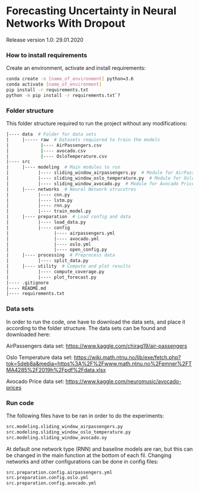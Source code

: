 # Forecasting Uncertainty in Neural Networks With Dropout
Release version 1.0: 29.01.2020

### How to install requirements
Create an environment, activate and install requirements:
```bash
conda create -n [name_of_environment] python=3.6
conda activate [name_of_environment]
pip install -r requirements.txt
python -m pip install -r requirements.txt`?
```

### Folder structure
This folder structure required to run the project without any modifications:

```bash
|---- data  # Folder for data sets
|     |----- raw  # Datasets requiered to train the models
|            |---- AirPassengers.csv
|            |---- avocado.csv
|            |---- OsloTemperature.csv
|---- src
|     |---- modeling  # Main modules to run
|           |---- sliding_window_airpassengers.py  # Module for AirPassengers data set
|           |---- sliding_window_oslo_temperature.py  # Module for Oslo Temperature data set
|           |---- sliding_window_avocado.py  # Module for Avocado Price data set
|     |---- networks  # Neural Network strucutres
|           |---- cnn.py
|           |---- lstm.py
|           |---- rnn.py
|           |---- train_model.py
|     |---- preparation  # Load config and data
|           |---- load_data.py
|           |---- config
|                 |---- airpassengers.yml
|                 |---- avocado.yml
|                 |---- oslo.yml
|                 |---- open_config.py
|     |---- processing  # Preprocess data
|           |---- split_data.py
|     |---- utility  # Compute and plot results
|           |---- compute_coverage.py
|           |---- plot_forecast.py
|---- .gitignore
|---- README.md
|---- requirements.txt
```

### Data sets
In order to run the code, one have to download the data sets, and place it according to the folder structure. The data sets can be found and downloaded here:

AirPassengers data set: https://www.kaggle.com/chirag19/air-passengers

Oslo Temperature data set: https://wiki.math.ntnu.no/lib/exe/fetch.php?tok=5deb8a&media=https%3A%2F%2Fwww.math.ntnu.no%2Femner%2FTMA4285%2F2019h%2Fpdf%2Fdata.xlsx

Avocado Price data set: https://www.kaggle.com/neuromusic/avocado-prices

### Run code
The following files have to be ran in order to do the experiments:
```bash
src.modeling.sliding_window_airpassengers.py
src.modeling.sliding_window_oslo_temperature.py
src.modeling.sliding_window_avocado.oy
```
At default one network type (RNN) and baseline models are ran, but this can be changed in the main function at the bottom of each fil. Changing networks and other configurations can be done in config files:
```bash
src.preparation.config.airpassengers.yml
src.preparation.config.oslo.yml
src.preparation.config.avocado.yml
```
